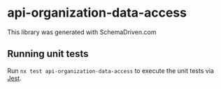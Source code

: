 
# api-organization-data-access

This library was generated with SchemaDriven.com

## Running unit tests

Run `nx test api-organization-data-access` to execute the unit tests via [Jest](https://jestjs.io).

